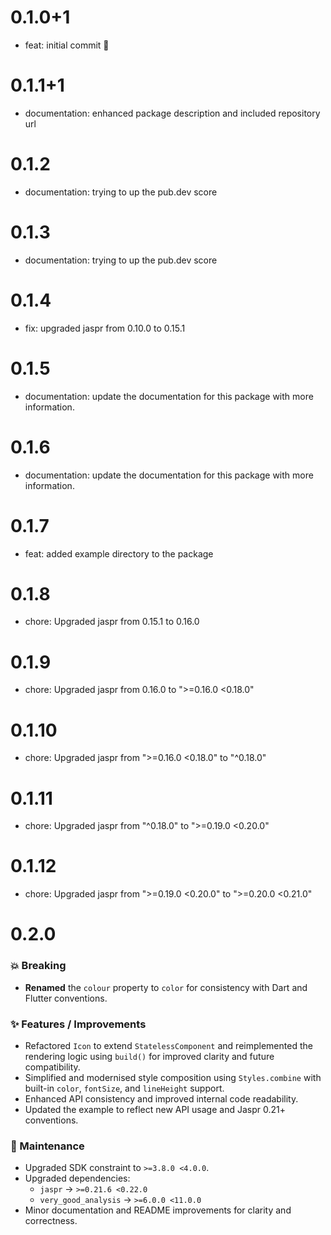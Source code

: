 # 0.1.0+1

- feat: initial commit 🎉

# 0.1.1+1

- documentation: enhanced package description and included repository url

# 0.1.2

- documentation: trying to up the pub.dev score

# 0.1.3

- documentation: trying to up the pub.dev score

# 0.1.4

- fix: upgraded jaspr from 0.10.0 to 0.15.1

# 0.1.5

- documentation: update the documentation for this package with more information.

# 0.1.6

- documentation: update the documentation for this package with more information.

# 0.1.7

- feat: added example directory to the package

# 0.1.8

- chore: Upgraded jaspr from 0.15.1 to 0.16.0

# 0.1.9

- chore: Upgraded jaspr from 0.16.0 to ">=0.16.0 <0.18.0"

# 0.1.10

- chore: Upgraded jaspr from ">=0.16.0 <0.18.0" to "^0.18.0"

# 0.1.11

- chore: Upgraded jaspr from "^0.18.0" to ">=0.19.0 <0.20.0"

# 0.1.12

- chore: Upgraded jaspr from ">=0.19.0 <0.20.0" to ">=0.20.0 <0.21.0"

# 0.2.0

### 💥 Breaking
- **Renamed** the `colour` property to `color` for consistency with Dart and Flutter conventions.

### ✨ Features / Improvements
- Refactored `Icon` to extend `StatelessComponent` and reimplemented the rendering logic using `build()` for improved clarity and future compatibility.
- Simplified and modernised style composition using `Styles.combine` with built-in `color`, `fontSize`, and `lineHeight` support.
- Enhanced API consistency and improved internal code readability.
- Updated the example to reflect new API usage and Jaspr 0.21+ conventions.

### 🧱 Maintenance
- Upgraded SDK constraint to `>=3.8.0 <4.0.0`.
- Upgraded dependencies:
    - `jaspr` → `>=0.21.6 <0.22.0`
    - `very_good_analysis` → `>=6.0.0 <11.0.0`
- Minor documentation and README improvements for clarity and correctness.

